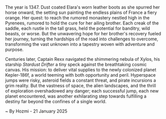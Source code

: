 
The year is 1347.  Dust coated Elara's worn leather boots as she spurred her horse onward, the setting sun painting the endless plains of France a fiery orange.  Her quest: to reach the rumored monastery nestled high in the Pyrenees, rumored to hold the cure for her ailing brother.  Each creak of the saddle, each rustle in the tall grass, held the potential for banditry, wild beasts, or worse.  But the unwavering hope for her brother's recovery fueled her journey, turning the hardships of the road into challenges to overcome, transforming the vast unknown into a tapestry woven with adventure and purpose.

Centuries later, Captain Rexx navigated the shimmering nebula of Xylos, his starship *Stardust Drifter* a tiny speck against the breathtaking cosmic canvas.  His mission: to deliver vital supplies to the newly colonized planet Kepler-186f, a world teeming with both opportunity and peril.  Hyperspace jumps were risky, asteroid fields a constant threat, and pirate incursions a grim reality.  But the vastness of space, the alien landscapes, and the thrill of exploration overshadowed any danger; each successful jump, each new planet encountered, was another exhilarating step towards fulfilling a destiny far beyond the confines of a single world.

~ By Hozmi - 21 January 2025

